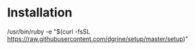 # Installation

/usr/bin/ruby -e "$(curl -fsSL https://raw.githubusercontent.com/dgrine/setup/master/setup)"
